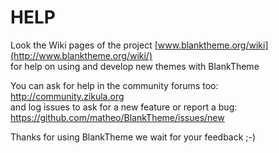 
# HELP

Look the Wiki pages of the project [www.blanktheme.org/wiki](http://www.blanktheme.org/wiki/)  
for help on using and develop new themes with BlankTheme

You can ask for help in the community forums too:  
http://community.zikula.org  
and log issues to ask for a new feature or report a bug:  
https://github.com/matheo/BlankTheme/issues/new

Thanks for using BlankTheme
we wait for your feedback ;-)
